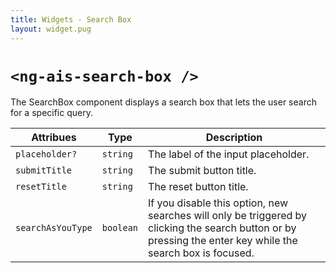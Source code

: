 ```yaml
---
title: Widgets - Search Box
layout: widget.pug
---
```


# `<ng-ais-search-box />`

The SearchBox component displays a search box that lets the user search for a specific query.

| Attribues         | Type      | Description
| -                 | -         | -
| `placeholder?`    | `string`  | The label of the input placeholder.
| `submitTitle`     | `string`  | The submit button title.
| `resetTitle`      | `string`  | The reset button title.
| `searchAsYouType` | `boolean` | If you disable this option, new searches will only be triggered by clicking the search button or by pressing the enter key while the search box is focused.
